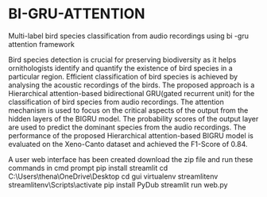 # BI-GRU-ATTENTION
Multi-label bird species classification from audio recordings using bi -gru attention framework

Bird species detection is crucial for preserving biodiversity as it helps ornithologists identify and quantify the existence of bird species in a particular region. Efficient classification of bird species is achieved by analysing the acoustic recordings of the birds. The proposed approach is a Hierarchical attention-based bidirectional GRU(gated recurrent unit) for the classification of bird species from audio recordings. The attention mechanism is used to focus on the critical aspects of the output from the hidden layers of the BIGRU model. The probability scores of the output layer are used to predict the dominant species from the audio recordings. The performance of the proposed Hierarchical attention-based BIGRU model is evaluated on the Xeno-Canto dataset and achieved the F1-Score of 0.84.

A user web interface has been created download the zip file and run these commands in cmd prompt 
pip install streamlit
cd C:\Users\thena\OneDrive\Desktop
cd gui
virtualenv streamlitenv
streamlitenv\Scripts\activate
pip install PyDub
streamlit run web.py

